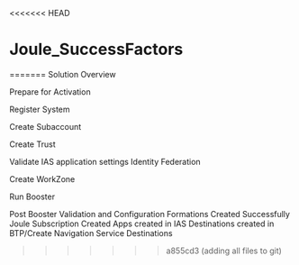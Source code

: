 <<<<<<< HEAD
# Joule_SuccessFactors
=======
Solution Overview

Prepare for Activation

Register System

Create Subaccount

Create Trust

Validate IAS application settings
 Identity Federation

Create WorkZone

Run Booster

Post Booster Validation and Configuration
 Formations Created Successfully
 Joule Subscription Created
 Apps created in IAS
 Destinations created in BTP/Create Navigation Service Destinations
>>>>>>> a855cd3 (adding all files to git)
